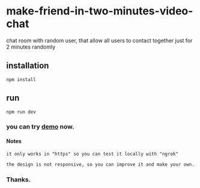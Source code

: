 # make-friend-in-two-minutes-video-chat
chat room with random user, that allow all users to contact together just for 2 minutes randomly


## installation 
```
npm install
```
## run 
```
npm run dev
```

### you can try [demo](https://radiant-castle-06372.herokuapp.com/) now.

#### Notes
```
it only works in "https" so you can test it locally with "ngrok"
```
```
the design is not responsive, so you can improve it and make your own.
```
### Thanks.
